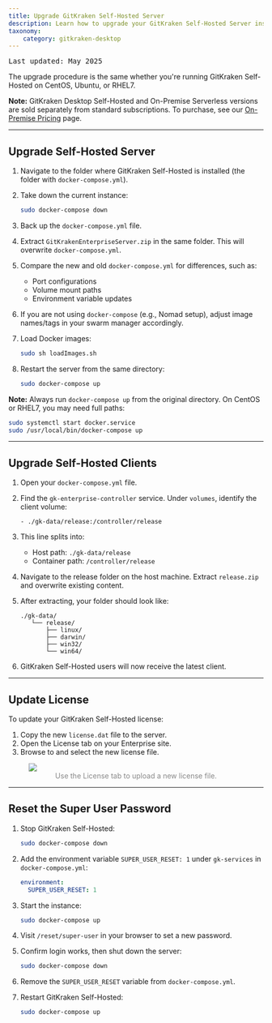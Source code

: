 ```yaml
---
title: Upgrade GitKraken Self-Hosted Server
description: Learn how to upgrade your GitKraken Self-Hosted Server instance
taxonomy:
    category: gitkraken-desktop
---
```

<kbd>Last updated: May 2025</kbd>

The upgrade procedure is the same whether you're running GitKraken Self-Hosted on CentOS, Ubuntu, or RHEL7.

<div class='callout callout--warning'>
    <p><strong>Note:</strong> GitKraken Desktop Self-Hosted and On-Premise Serverless versions are sold separately from standard subscriptions. To purchase, see our <a href='https://www.gitkraken.com/git-client/on-premise-pricing?source=help_center&product=gitkraken'>On-Premise Pricing</a> page.</p>
</div>

***

## Upgrade Self-Hosted Server

1. Navigate to the folder where GitKraken Self-Hosted is installed (the folder with `docker-compose.yml`).

2. Take down the current instance:
   ```bash
   sudo docker-compose down
   ```

3. Back up the `docker-compose.yml` file.

4. Extract `GitKrakenEnterpriseServer.zip` in the same folder. This will overwrite `docker-compose.yml`.

5. Compare the new and old `docker-compose.yml` for differences, such as:
   - Port configurations
   - Volume mount paths
   - Environment variable updates

6. If you are not using `docker-compose` (e.g., Nomad setup), adjust image names/tags in your swarm manager accordingly.

7. Load Docker images:
   ```bash
   sudo sh loadImages.sh
   ```

8. Restart the server from the same directory:
   ```bash
   sudo docker-compose up
   ```

**Note:** Always run `docker-compose up` from the original directory. On CentOS or RHEL7, you may need full paths:
```bash
sudo systemctl start docker.service
sudo /usr/local/bin/docker-compose up
```

***

## Upgrade Self-Hosted Clients

1. Open your `docker-compose.yml` file.

2. Find the `gk-enterprise-controller` service. Under `volumes`, identify the client volume:
   ```
   - ./gk-data/release:/controller/release
   ```

3. This line splits into:
   - Host path: `./gk-data/release`
   - Container path: `/controller/release`

4. Navigate to the release folder on the host machine. Extract `release.zip` and overwrite existing content.

5. After extracting, your folder should look like:
   ```
   ./gk-data/
      └── release/
          ├── linux/
          ├── darwin/
          ├── win32/
          └── win64/
   ```

6. GitKraken Self-Hosted users will now receive the latest client.

***

## Update License

To update your GitKraken Self-Hosted license:

1. Copy the new `license.dat` file to the server.
2. Open the License tab on your Enterprise site.
3. Browse to and select the new license file.

<figure class='figure center'>
  <img src='/wp-content/uploads/license-settings.png' srcset='/wp-content/uploads/license-settings@2x.png 2x' class="help-center-img img-bordered">
  <figcaption style="text-align: center; color: #888;">Use the License tab to upload a new license file.</figcaption>
</figure>

***

## Reset the Super User Password

1. Stop GitKraken Self-Hosted:
   ```bash
   sudo docker-compose down
   ```

2. Add the environment variable `SUPER_USER_RESET: 1` under `gk-services` in `docker-compose.yml`:
   ```yaml
   environment:
     SUPER_USER_RESET: 1
   ```

3. Start the instance:
   ```bash
   sudo docker-compose up
   ```

4. Visit `/reset/super-user` in your browser to set a new password.

5. Confirm login works, then shut down the server:
   ```bash
   sudo docker-compose down
   ```

6. Remove the `SUPER_USER_RESET` variable from `docker-compose.yml`.

7. Restart GitKraken Self-Hosted:
   ```bash
   sudo docker-compose up
   ```
